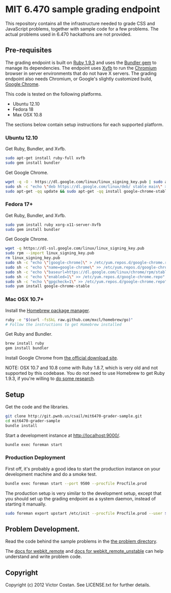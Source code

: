 # MIT 6.470 sample grading endpoint

This repository contains all the infrastructure needed to grade CSS and
JavaScript problems, together with sample code for a few problems. The actual
problems used in 6.470 hackathons are not provided.


## Pre-requisites

The grading endpoint is built on [Ruby 1.9.3](http://www.ruby-lang.org/) and
uses the [Bundler gem](http://gembundler.com/) to manage its dependencies.
The endpoint uses [Xvfb](http://en.wikipedia.org/wiki/Xvfb) to run the
[Chromium](http://www.chromium.org/) browser in server environments
that do not have X servers. The grading endpoint also needs Chromium, or
Google's slightly customized build,
[Google Chrome](https://www.google.com/chrome/).

This code is tested on the following platforms.

* Ubuntu 12.10
* Fedora 18
* Max OSX 10.8

The sections below contain setup instructions for each supported platform.

### Ubuntu 12.10

Get Ruby, Bundler, and Xvfb.

```bash
sudo apt-get install ruby-full xvfb
sudo gem install bundler
```

Get Google Chrome.

```bash
wget -q -O - https://dl.google.com/linux/linux_signing_key.pub | sudo apt-key add -
sudo sh -c "echo \"deb https://dl.google.com/linux/deb/ stable main\" > /etc/apt/sources.list.d/google.list"
sudo apt-get -qq update && sudo apt-get -qq install google-chrome-stable
```

### Fedora 17+

Get Ruby, Bundler, and Xvfb.

```bash
sudo yum install ruby xorg-x11-server-Xvfb
sudo gem install bundler
```

Get Google Chrome.

```bash
wget -q https://dl-ssl.google.com/linux/linux_signing_key.pub
sudo rpm --import linux_signing_key.pub
rm linux_signing_key.pub
sudo sh -c "echo \"[google-chrome]\" > /etc/yum.repos.d/google-chrome.repo"
sudo sh -c "echo \"name=google-chrome\" >> /etc/yum.repos.d/google-chrome.repo"
sudo sh -c "echo \"baseurl=https://dl.google.com/linux/chrome/rpm/stable/\\\$basearch\" >> /etc/yum.repos.d/google-chrome.repo"
sudo sh -c "echo \"enabled=1\" >> /etc/yum.repos.d/google-chrome.repo"
sudo sh -c "echo \"gpgcheck=1\" >> /etc/yum.repos.d/google-chrome.repo"
sudo yum install google-chrome-stable
```

### Mac OSX 10.7+

Install the [Homebrew package manager](http://mxcl.github.com/homebrew/).

```bash
ruby -e "$(curl -fsSkL raw.github.com/mxcl/homebrew/go)"
# Follow the instructions to get Homebrew installed
```

Get Ruby and Bundler.

```bash
brew install ruby
gem install bundler
```

Install Google Chrome from
[the official download site](https://google.com/chrome).

NOTE: OSX 10.7 and 10.8 come with Ruby 1.8.7, which is very old and not
supported by this codebase. You do not need to use Homebrew to get Ruby 1.9.3,
if you're willing to
[do some research](https://www.google.com/search?q=osx+ruby+1.9.3).


## Setup

Get the code and the libraries.

```bash
git clone http://git.pwnb.us/csail/mit6470-grader-sample.git
cd mit6470-grader-sample
bundle install
```

Start a development instance at
[http://localhost:9000/](http://localhost:9000/).

```bash
bundle exec foreman start
```

### Production Deployment

First off, it's probably a good idea to start the production instance on your
development machine and do a smoke test.

```bash
bundle exec foreman start --port 9500 --procfile Procfile.prod
```

The production setup is very similar to the development setup, except that you
should set up the grading endpoint as a system daemon, instead of starting it
manually.

```bash
sudo foreman export upstart /etc/init --procfile Procfile.prod --user $USER --port 12300
```


## Problem Development.

Read the code behind the sample problems in the
[the problem directory](https://github.com/csail/mit6470-grader-sample/tree/master/problems).

The
[docs for webkit_remote](http://rdoc.info/github/pwnall/webkit_remote/) and
[docs for webkit_remote_unstable](http://rdoc.info/github/pwnall/webkit_remote_unstable/)
can help understand and write problem code.


## Copyright

Copyright (c) 2012 Victor Costan. See LICENSE.txt for further details.
